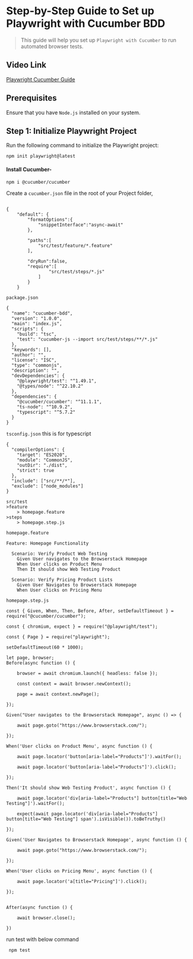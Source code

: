 # Step-by-Step Guide to Set up Playwright with Cucumber BDD

> This guide will help you set up `Playwright with Cucumber` to run automated browser tests.

## Video Link
[Playwright Cucumber Guide](https://www.browserstack.com/guide/playwright-cucumber)

## Prerequisites
Ensure that you have `Node.js` installed on your system.

## Step 1: Initialize Playwright Project

Run the following command to initialize the Playwright project:

`npm init playwright@latest`

#### Install Cucumber-
`npm i @cucumber/cucumber`

Create a `cucumber.json` file in the root of your Project folder,

```

{
    "default": {
        "formatOptions":{
            "snippetInterface":"async-await"
        },

        "paths":[
            "src/test/feature/*.feature"
        ],
      
        "dryRun":false,
        "require":[
                "src/test/steps/*.js"
            ]
        }
    }

```
`package.json`
```
{
  "name": "cucumber-bdd",
  "version": "1.0.0",
  "main": "index.js",
  "scripts": {
    "build": "tsc",
    "test": "cucumber-js --import src/test/steps/**/*.js"
  },
  "keywords": [],
  "author": "",
  "license": "ISC",
  "type": "commonjs",
  "description": "",
  "devDependencies": {
    "@playwright/test": "^1.49.1",
    "@types/node": "^22.10.2"
  },
  "dependencies": {
    "@cucumber/cucumber": "^11.1.1",
    "ts-node": "^10.9.2",
    "typescript": "^5.7.2"
  }
}

```
`tsconfig.json` this is for typescript 
```
{
  "compilerOptions": {
    "target": "ES2020",
    "module": "CommonJS",
    "outDir": "./dist",
    "strict": true
  },
  "include": ["src/**/*"],
  "exclude": ["node_modules"]
}

```
```
src/test
>feature
	> homepage.feature
>steps
	> homepage.step.js

```

`homepage.feature`
```
Feature: Homepage Functionality

  Scenario: Verify Product Web Testing
    Given User navigates to the Browserstack Homepage
    When User clicks on Product Menu
    Then It should show Web Testing Product

  Scenario: Verify Pricing Product Lists
    Given User Navigates to Browserstack Homepage
    When User clicks on Pricing Menu

```
`homepage.step.js`
```
const { Given, When, Then, Before, After, setDefaultTimeout } = require("@cucumber/cucumber");

const { chromium, expect } = require("@playwright/test");

const { Page } = require("playwright");

setDefaultTimeout(60 * 1000);

let page, browser;
Before(async function () {

    browser = await chromium.launch({ headless: false });

    const context = await browser.newContext();

    page = await context.newPage();

});

Given("User navigates to the Browserstack Homepage", async () => {

    await page.goto("https://www.browserstack.com/");

});

When('User clicks on Product Menu', async function () {

    await page.locator('button[aria-label="Products"]').waitFor();

    await page.locator('button[aria-label="Products"]').click();

});

Then('It should show Web Testing Product', async function () {

    await page.locator('div[aria-label="Products"] button[title="Web Testing"]').waitFor();

    expect(await page.locator('div[aria-label="Products"] button[title="Web Testing"] span').isVisible()).toBeTruthy()

});

Given('User Navigates to Browserstack Homepage', async function () {

    await page.goto("https://www.browserstack.com/");

});

When('User clicks on Pricing Menu', async function () {

    await page.locator('a[title="Pricing"]').click();

});


After(async function () {

    await browser.close();

})

```


run test with below command
```
 npm test
 ```
